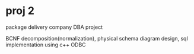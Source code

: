 # proj 2

package delivery company DBA project

BCNF decomposition(normalization), physical schema diagram design, sql implementation using c++ ODBC
